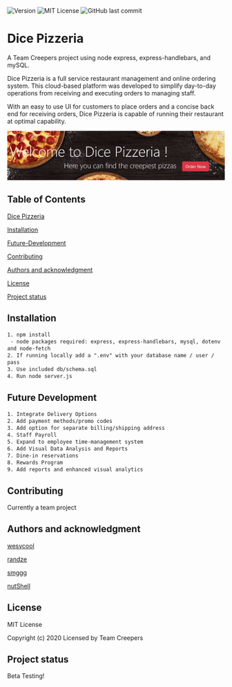 ![Version](https://badge.fury.io/gh/tterb%2FHyde.svg) ![MIT License](https://img.shields.io/apm/l/atomic-design-ui.svg?) ![GitHub last commit](https://img.shields.io/github/last-commit/google/skia.svg?style=flat)
# Dice Pizzeria
A Team Creepers project using node express, express-handlebars, and mySQL.

Dice Pizzeria is a full service restaurant management and online ordering system. This cloud-based platform was developed to simplify day-to-day operations from receiving and executing orders to managing staff.

With an easy to use UI for customers to place orders and a concise back end for receiving orders, Dice Pizzeria is capable of running their restaurant at optimal capability.

![pic](pic.jpg?raw=true "Dice Pizzeria")

## Table of Contents
[Dice Pizzeria](#Dice-Pizzeria)

[Installation](#Installation)

[Future-Development](#Future-Development)

[Contributing](#Contributing)

[Authors and acknowledgment](#Authors-and-acknowledgment)

[License](#License)

[Project status](#Project-status)

## Installation
```
1. npm install
 - node packages required: express, express-handlebars, mysql, dotenv and node-fetch
2. If running locally add a ".env" with your database name / user / pass
3. Use included db/schema.sql
4. Run node server.js
```

## Future Development
```
1. Integrate Delivery Options
2. Add payment methods/promo codes
3. Add option for separate billing/shipping address
4. Staff Payroll
5. Expand to employee time-management system
6. Add Visual Data Analysis and Reports
7. Dine-in reservations
8. Rewards Program
9. Add reports and enhanced visual analytics 
```

## Contributing
Currently a team project

## Authors and acknowledgment
[wesycool](https://github.com/wesycool)

[randze](https://github.com/randze)

[smggg](https://github.com/smggg)

[nutShell](https://github.com/wesycool/nutShell)

## License

MIT License

Copyright (c) 2020 Licensed by Team Creepers

## Project status
Beta Testing!